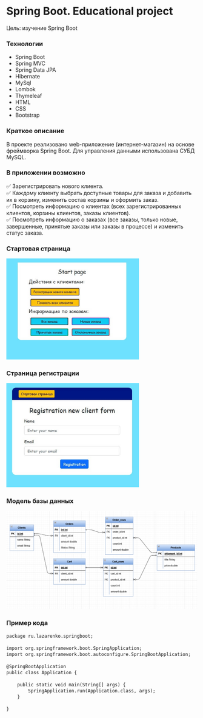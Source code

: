 # Spring Boot. Educational project

Цель: изучение Spring Boot

### Технологии
- Spring Boot
- Spring MVC
- Spring Data JPA
- Hibernate
- MySql
- Lombok
- Thymeleaf
- HTML
- CSS
- Bootstrap

### Краткое описание
В проекте реализовано web-приложение (интернет-магазин) на основе фреймворка Spring Boot. 
Для управления данными использована СУБД MySQL.

### В приложении возможно
:white_check_mark: Зарегистрировать нового клиента.<br>
:white_check_mark: Каждому клиенту выбрать доступные товары для заказа и добавить их в корзину, изменить состав корзины и оформить заказ.<br>
:white_check_mark: Посмотреть информацию о клиентах (всех зарегистрированных клиентов, корзины клиентов, заказы клиентов). <br>
:white_check_mark: Посмотреть информацию о заказах (все заказы, только новые, завершенные, принятые заказы или заказы в процессе) и изменить статус заказа. 

### Стартовая страница
<img src="readme/start_page.jpg" alt="Start page" title="Start page" style="width: 350px">

### Страница регистрации
<img src="readme/reg_page.jpg" alt="Registration page" title="Registration page" style="width: 350px">

### Модель базы данных
<img src="src/main/java/additionals/er-model.png" alt="Registration page" title="Registration page" style="width: 900px">

### Пример кода
```
package ru.lazarenko.springboot;

import org.springframework.boot.SpringApplication;
import org.springframework.boot.autoconfigure.SpringBootApplication;

@SpringBootApplication
public class Application {

    public static void main(String[] args) {
        SpringApplication.run(Application.class, args);
    }

}
```